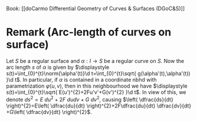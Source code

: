 Book: [[doCarmo Differential Geometry of Curves & Surfaces (DGoC&S)]]
# Remark (Arc-length of curves on surface)
Let $S$ be a regular surface and $\alpha:I\to S$ be a regular curve on $S$.
Now the arc length $s$ of $\alpha$ is given by $\displaystyle s(t)=\int_{0}^{t}\norm{\alpha'(t)}\d t=\int_{0}^{t}\sqrt{ g(\alpha'(t),\alpha'(t)) }\d t$.
In particular, if $\alpha$ is contained in a coordinate nbhd with parametrization $\varphi(u,v)$, then in this neighbourhood we have $\displaystyle s(t)=\int_{0}^{t}\sqrt{ E(u')^{2}+2Fu'v'+G(v')^{2} }\d t$.
In view of this, we denote $ds^{2}=E\ du^{2}+2F\ dudv+G\ dv^{2}$, causing $\left( \dfrac{ds}{dt}  \right)^{2}=E\left( \dfrac{du}{dt}  \right)^{2}+2F\dfrac{du}{dt} \dfrac{dv}{dt} +G\left( \dfrac{dv}{dt}  \right)^{2}$.